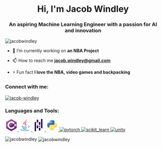 <h1 align="center">Hi, I'm Jacob Windley</h1>
<h3 align="center">An aspiring Machine Learning Engineer with a passion for AI and innovation</h3>

<p align="left"> <img src="https://komarev.com/ghpvc/?username=jacobwindley&label=Profile%20views&color=0e75b6&style=flat" alt="jacobwindley" /> </p>

- 🔭 I’m currently working on **an NBA Project**

- 📫 How to reach me **jacob.windley@gmail.com**

- ⚡ Fun fact **I love the NBA, video games and backpacking**

<h3 align="left">Connect with me:</h3>
<p align="left">
<a href="https://linkedin.com/in/jacob-windley" target="blank"><img align="center" src="https://raw.githubusercontent.com/rahuldkjain/github-profile-readme-generator/master/src/images/icons/Social/linked-in-alt.svg" alt="jacob-windley" height="30" width="40" /></a>
</p>

<h3 align="left">Languages and Tools:</h3>
<p align="left"> <a href="https://www.w3schools.com/cs/" target="_blank" rel="noreferrer"> <img src="https://raw.githubusercontent.com/devicons/devicon/master/icons/csharp/csharp-original.svg" alt="csharp" width="40" height="40"/> </a> <a href="https://www.java.com" target="_blank" rel="noreferrer"> <img src="https://raw.githubusercontent.com/devicons/devicon/master/icons/java/java-original.svg" alt="java" width="40" height="40"/> </a> <a href="https://pandas.pydata.org/" target="_blank" rel="noreferrer"> <img src="https://raw.githubusercontent.com/devicons/devicon/2ae2a900d2f041da66e950e4d48052658d850630/icons/pandas/pandas-original.svg" alt="pandas" width="40" height="40"/> </a> <a href="https://www.python.org" target="_blank" rel="noreferrer"> <img src="https://raw.githubusercontent.com/devicons/devicon/master/icons/python/python-original.svg" alt="python" width="40" height="40"/> </a> <a href="https://pytorch.org/" target="_blank" rel="noreferrer"> <img src="https://www.vectorlogo.zone/logos/pytorch/pytorch-icon.svg" alt="pytorch" width="40" height="40"/> </a> <a href="https://scikit-learn.org/" target="_blank" rel="noreferrer"> <img src="https://upload.wikimedia.org/wikipedia/commons/0/05/Scikit_learn_logo_small.svg" alt="scikit_learn" width="40" height="40"/> </a> <a href="https://unity.com/" target="_blank" rel="noreferrer"> <img src="https://www.vectorlogo.zone/logos/unity3d/unity3d-icon.svg" alt="unity" width="40" height="40"/> </a> </p>

<p><img align="left" src="https://github-readme-stats.vercel.app/api/top-langs?username=jacobwindley&show_icons=true&locale=en&layout=compact" alt="jacobwindley" /></p>

<p>&nbsp;<img align="center" src="https://github-readme-stats.vercel.app/api?username=jacobwindley&show_icons=true&locale=en" alt="jacobwindley" /></p>
